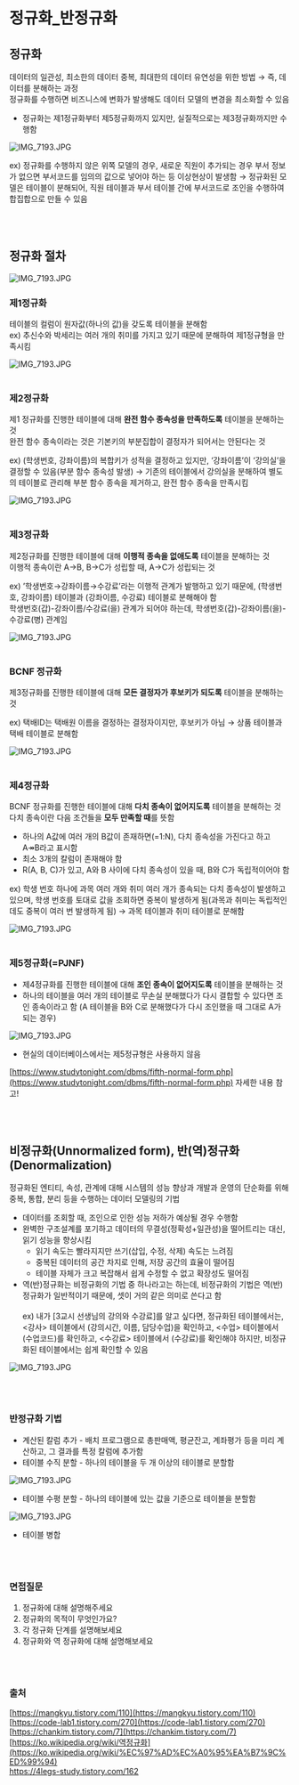 # 정규화_반정규화

## 정규화
데이터의 일관성, 최소한의 데이터 중복, 최대한의 데이터 유연성을 위한 방법 → 즉, 데이터를 분해하는 과정      
정규화를 수행하면 비즈니스에 변화가 발생해도 데이터 모델의 변경을 최소화할 수 있음

- 정규화는 제1정규화부터 제5정규화까지 있지만, 실질적으로는 제3정규화까지만 수행함

![IMG_7193.JPG](./image/normalization_1.JPG)

ex) 정규화를 수행하지 않은 위쪽 모델의 경우, 새로운 직원이 추가되는 경우 부서 정보가 없으면 부서코드를 임의의 값으로 넣어야 하는 등 이상현상이 발생함 
→ 정규화된 모델은 테이블이 분해되어, 직원 테이블과 부서 테이블 간에 부서코드로 조인을 수행하여 합집합으로 만들 수 있음 

<br></br>

## 정규화 절차
![IMG_7193.JPG](./image/normalization_2.png)    

### 제1정규화
테이블의 컬럼이 원자값(하나의 값)을 갖도록 테이블을 분해함        
ex) 추신수와 박세리는 여러 개의 취미를 가지고 있기 때문에 분해하여 제1정규형을 만족시킴 

![IMG_7193.JPG](./image/normalization_3.png)
<br></br>
### 제2정규화
제1 정규화를 진행한 테이블에 대해 **완전 함수 종속성을 만족하도록** 테이블을 분해하는 것       
완전 함수 종속이라는 것은 기본키의 부분집합이 결정자가 되어서는 안된다는 것

ex) (학생번호, 강좌이름)의 복합키가 성적을 결정하고 있지만, ‘강좌이름’이 ‘강의실’을 결정할 수 있음(부분 함수 종속성 발생) → 기존의 테이블에서 강의실을 분해하여 별도의 테이블로 관리해 부분 함수 종속을 제거하고, 완전 함수 종속을 만족시킴  

![IMG_7193.JPG](./image/normalization_4.png)
<br></br>
### 제3정규화
제2정규화를 진행한 테이블에 대해 **이행적 종속을 없애도록** 테이블을 분해하는 것      
이행적 종속이란 A→B, B→C가 성립할 때, A→C가 성립되는 것 

ex) ’학생번호→강좌이름→수강료’라는 이행적 관계가 발행하고 있기 때문에, (학생번호, 강좌이름) 테이블과 (강좌이름, 수강료) 테이블로 분해해야 함    
학생번호(갑)-강좌이름/수강료(을) 관계가 되어야 하는데, 학생번호(갑)-강좌이름(을)-수강료(병) 관계임 

![IMG_7193.JPG](./image/normalization_5.png)
<br></br>
### BCNF 정규화
제3정규화를 진행한 테이블에 대해 **모든 결정자가 후보키가 되도록** 테이블을 분해하는 것 

ex) 택배ID는 택배원 이름을 결정하는 결정자이지만, 후보키가 아님 → 상품 테이블과 택배 테이블로 분해함 

![IMG_7193.JPG](./image/normalization_6.jpg)
<br></br>
### 제4정규화
BCNF 정규화를 진행한 테이블에 대해 **다치 종속이 없어지도록** 테이블을 분해하는 것      
다치 종속이란 다음 조건들을 **모두 만족할 때**를 뜻함 

- 하나의 A값에 여러 개의 B값이 존재하면(=1:N), 다치 종속성을 가진다고 하고 A↠B라고 표시함
- 최소 3개의 칼럼이 존재해야 함
- R(A, B, C)가 있고, A와 B 사이에 다치 종속성이 있을 때, B와 C가 독립적이어야 함

ex) 학생 번호 하나에 과목 여러 개와 취미 여러 개가 종속되는 다치 종속성이 발생하고 있으며, 학생 번호를 토대로 값을 조회하면 중복이 발생하게 됨(과목과 취미는 독립적인데도 중복이 여러 번 발생하게 됨)
→ 과목 테이블과 취미 테이블로 분해함

![IMG_7193.JPG](./image/normalization_7.png)
<br></br>
### 제5정규화(=PJNF)

- 제4정규화를 진행한 테이블에 대해 **조인 종속이 없어지도록** 테이블을 분해하는 것
- 하나의 테이블을 여러 개의 테이블로 무손실 분해했다가 다시 결합할 수 있다면 조인 종속이라고 함 
(A 테이블을 B와 C로 분해했다가 다시 조인했을 때 그대로 A가 되는 경우)
    
![IMG_7193.JPG](./image/normalization_8.png)
    
- 현실의 데이터베이스에서는 제5정규형은 사용하지 않음

[https://www.studytonight.com/dbms/fifth-normal-form.php](https://www.studytonight.com/dbms/fifth-normal-form.php) 자세한 내용 참고!

<br></br>

## 비정규화(Unnormalized form), 반(역)정규화(Denormalization)
정규화된 엔티티, 속성, 관계에 대해 시스템의 성능 향상과 개발과 운영의 단순화를 위해 중복, 통합, 분리 등을 수행하는 데이터 모델링의 기법 

- 데이터를 조회할 때, 조인으로 인한 성능 저하가 예상될 경우 수행함
- 완벽한 구조설계를 포기하고 데이터의 무결성(정확성+일관성)을 떨어트리는 대신, 읽기 성능을 향상시킴
    - 읽기 속도는 빨라지지만 쓰기(삽입, 수정, 삭제) 속도는 느려짐
    - 중복된 데이터의 공간 차지로 인해, 저장 공간의 효율이 떨어짐
    - 테이블 자체가 크고 복잡해서 쉽게 수정할 수 없고 확장성도 떨어짐
- 역(반)정규화는 비정규화의 기법 중 하나라고는 하는데, 비정규화의 기법은 역(반)정규화가 일반적이기 때문에, 셋이 거의 같은 의미로 쓴다고 함
<br></br>
ex) 내가 [3교시 선생님의 강의와 수강료]를 알고 싶다면, 
정규화된 테이블에서는, <강사> 테이블에서 (강의시간, 이름, 담당수업)을 확인하고, <수업> 테이블에서 (수업코드)를 확인하고, <수강료> 테이블에서 (수강료)를 확인해야 하지만, 
비정규화된 테이블에서는 쉽게 확인할 수 있음

![IMG_7193.JPG](./image/normalization_9.png)

<br></br>
### 반정규화 기법

- 계산된 칼럼 추가 - 배치 프로그램으로 총판매액, 평균잔고, 계좌평가 등을 미리 계산하고, 그 결과를 특정 칼럼에 추가함
- 테이블 수직 분할 - 하나의 테이블을 두 개 이상의 테이블로 분할함
    
![IMG_7193.JPG](./image/normalization_10.jpg)
    
- 테이블 수평 분할 - 하나의 테이블에 있는 값을 기준으로 테이블을 분할함
    
![IMG_7193.JPG](./image/normalization_11.jpg)
    
- 테이블 병합

<br></br>

### 면접질문
1. 정규화에 대해 설명해주세요
2. 정규화의 목적이 무엇인가요?
3. 각 정규화 단계를 설명해보세요
4. 정규화와 역 정규화에 대해 설명해보세요 

<br></br>

### 출처
[https://mangkyu.tistory.com/110](https://mangkyu.tistory.com/110)    
[https://code-lab1.tistory.com/270](https://code-lab1.tistory.com/270)     
[https://chankim.tistory.com/7](https://chankim.tistory.com/7)    
[https://ko.wikipedia.org/wiki/역정규화](https://ko.wikipedia.org/wiki/%EC%97%AD%EC%A0%95%EA%B7%9C%ED%99%94)     
https://4legs-study.tistory.com/162
